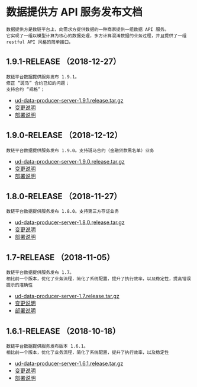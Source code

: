 # 数据提供方 API 服务发布文档

``` 引言
数据提供方是数链平台上，向需求方提供数据的一种商家提供一组数据 API 服务。
它实现了一组以模型计算为核心的数据处理，多方计算混淆数据的业务过程，并且提供了一组 restful API 风格的简单接口。
```

## 1.9.1-RELEASE （2018-12-27）

```plaintext
数链平台数据提供服务发布 1.9.1。
修正 “斑马” 合约已知的问题；
支持合约 “规格”；
```

* [ud-data-producer-server-1.9.1.release.tar.gz](1.9.1/ud-data-producer-server-1.9.1.release.tar.gz?raw=true)
* [变更说明](1.9.1/README.md)
* [部署说明](1.9.1/DEPLOY.md)

## 1.9.0-RELEASE （2018-12-12）

```plaintext
数链平台数据提供服务发布 1.9.0。支持斑马合约（金融贷款黑名单）业务
```

* [ud-data-producer-server-1.9.0.release.tar.gz](1.9/ud-data-producer-server-1.9.0.zebra.release.tar.gz?raw=true)
* [变更说明](1.9/README.md)
* [部署说明](1.9/DEPLOY.md)

## 1.8.0-RELEASE （2018-11-27）

```plaintext
数链平台数据提供服务发布 1.8.0。支持第三方存证业务
```

* [ud-data-producer-server-1.8.0.release.tar.gz](1.8/ud-data-producer-server-1.8.0.release.tar.gz?raw=true)
* [变更说明](1.8/README.md)
* [部署说明](1.8/DEPLOY.md)

## 1.7-RELEASE （2018-11-05）

```plaintext
数链平台数据提供服务发布 1.7。
相比前一个版本，优化了业务流程，简化了系统配置，提升了执行效率，以及稳定性，提高错误提示的准确性
```

* [ud-data-producer-server-1.7.release.tar.gz](1.7/ud-data-producer-server-1.7.release.tar.gz?raw=true)
* [变更说明](1.7/README.md)
* [部署说明](1.7/DEPLOY.md)

## 1.6.1-RELEASE （2018-10-18）

```plaintext
数链平台数据提供服务发布版本 1.6.1。
相比前一个版本，优化了业务流程，简化了系统配置，提升了执行效率，以及稳定性
```

* [ud-data-producer-server-1.6.1.release.tar.gz](1.6.1/ud-data-producer-server-1.6.1.release.tar.gz?raw=true)
* [变更说明](1.6.1/README.md)
* [部署说明](1.6.1/DEPLOY.md)
